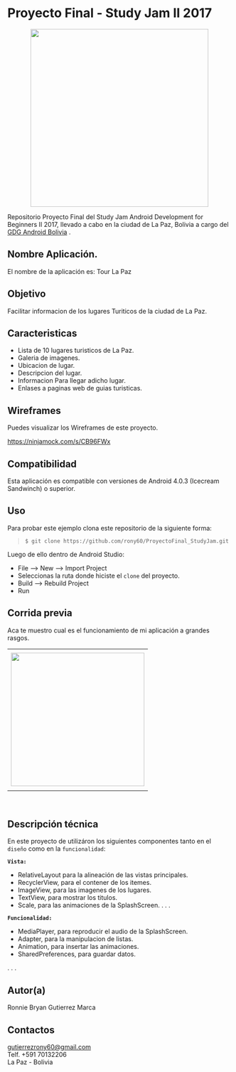 Proyecto Final - Study Jam II 2017
===
<div align="center">
    <center>
        <img src="http://developerstudyjams.com/images/masthead.png" width="400px"/>
    </center>
</div>

Repositorio Proyecto Final del Study Jam Android Development for Beginners II 2017, llevado a cabo en la ciudad de La Paz, Bolivia a cargo del <a target="_blank" href="http://www.gdg.androidbolivia.com">GDG Android Bolivia</a> .

Nombre Aplicación.
---
El nombre de la aplicación es: Tour La Paz

Objetivo
---
Facilitar informacion de los lugares Turiticos de la ciudad de La Paz.

Caracteristicas
---
* Lista de 10 lugares turisticos de La Paz.
* Galeria de imagenes.
* Ubicacion de lugar.
* Descripcion del lugar.
* Informacion Para llegar adicho lugar.
* Enlases a paginas web de guias turisticas.

Wireframes
---
Puedes visualizar los Wireframes de este proyecto.

https://ninjamock.com/s/CB96FWx

Compatibilidad
---
Esta aplicación es compatible con versiones de Android 4.0.3 (Icecream Sandwinch) o superior.

Uso
---------
Para probar este ejemplo clona este repositorio de la siguiente forma:
>
>     $ git clone https://github.com/rony60/ProyectoFinal_StudyJam.git

Luego de ello dentro de Android Studio:

* File --> New --> Import Project
* Seleccionas la ruta donde hiciste el `clone` del proyecto.
* Build --> Rebuild Project
* Run

Corrida previa
---
Aca te muestro cual es el funcionamiento de mi aplicación a grandes rasgos.
<div align="center">
    <center>
        <table border="0">
            <tr>
                <td> </td>
            </tr>
            <tr>
                <td><img src="/img/im.gif" width="300"></td>
            </tr>
            <tr>
                <td> </td>
            </tr>
        </table>
    </center>
</div>
<br>

Descripción técnica
---
En este proyecto de utilizáron los siguientes componentes tanto en el `diseño` como en la `funcionalidad`:

**`Vista:`**
* RelativeLayout para la alineación de las vistas principales.
* RecyclerView, para el contener de los itemes.
* ImageView, para las imagenes de los lugares.
* TextView, para mostrar los titulos.
* Scale, para las animaciones de la SplashScreen.
.
.
.

**`Funcionalidad:`**
* MediaPlayer, para reproducir el audio de la SplashScreen.
* Adapter, para la manipulacion de listas.
* Animation, para insertar las animaciones.
* SharedPreferences, para guardar datos.

.
.
.

Autor(a)
---
Ronnie Bryan Gutierrez Marca

Contactos
---
gutierrezrony60@gmail.com<br>
Telf. +591 70132206<br>
La Paz - Bolivia<br>
